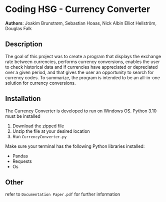 # Coding HSG - Currency Converter
**Authors**: Joakim Brunstrøm, Sebastian Hoaas, Nick Albin Elliot Hellström, Douglas Falk
## Description
The goal of this project was to create a program that displays the exchange rate between currencies, performs currency conversions, enables the user to check historical data and if currencies have appreciated or depreciated over a given period, and that gives the user an opportunity to search for currency codes. To summarize, the program is intended to be an all-in-one solution for currency conversions. 
## Installation
The Currency Converter is developed to run on Windows OS.
Python 3.10 must be installed

1.	Download the zipped file
2.	Unzip the file at your desired location
3.	Run `CurrencyConverter.py` 

Make sure your terminal has the following Python libraries installed:
  - Pandas
  - Requests
  - Os
## Other
refer to `Documentation Paper.pdf` for further information
